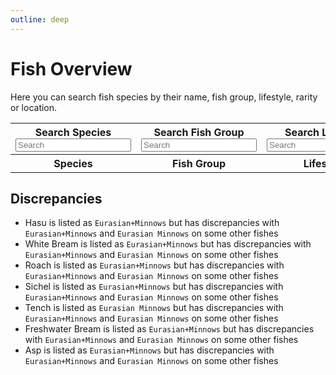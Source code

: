```yaml
---
outline: deep
---
```


<script setup>
import { ref } from 'vue'
import { data } from './fish.data.ts'

const searchSpecies = ref("")
const searchFishgroup = ref("")
const searchLifestyle = ref("")
const searchRarity = ref("")
const searchLocation = ref("")

</script>

# Fish Overview
Here you can search fish species by their name, fish group, lifestyle, rarity or location.

<table>
  <tbody>
    <tr>
      <th><div :class="$style.label">Search Species</div> <input :class="$style.inputBox" v-model="searchSpecies" placeholder="Search"/></th>
      <th><div :class="$style.label">Search Fish Group</div> <input :class="$style.inputBox" v-model="searchFishgroup" placeholder="Search"/></th>
      <th><div :class="$style.label">Search Lifestyle</div> <input :class="$style.inputBox" v-model="searchLifestyle" placeholder="Search"/></th>
      <th><div :class="$style.label">Search Rarity</div> <input :class="$style.inputBox" v-model="searchRarity" placeholder="Search"/></th>
      <th><div :class="$style.label">Search Location</div> <input :class="$style.inputBox" v-model="searchLocation" placeholder="Search"/></th>
    </tr>
    <tr>
      <th>Species</th>
      <th>Fish Group</th>
      <th>Lifestyle</th>
      <th>Rarity</th>
      <th>Location</th>
    </tr>
    <template v-for="fish in data">
      <tr v-if="(fish.species.toLowerCase().includes(searchSpecies.toLowerCase()) 
        && fish.fishgroup.toLowerCase().includes(searchFishgroup.toLowerCase())
        && fish.lifestyle.includes(searchLifestyle)
        && fish.rarity.toLowerCase().includes(searchRarity.toLowerCase())
        && fish.location.toLowerCase().includes(searchLocation.toLowerCase()))
        || (searchSpecies == '' && searchFishgroup == '' && searchLifestyle == '' && searchRarity == '' && searchLocation == '')">
        <td>{{fish.species}}</td>
        <td>{{fish.fishgroup}}</td>
        <td>{{fish.lifestyle}}</td>
        <td>{{fish.rarity}}</td>
        <td>{{fish.location}}</td>
      </tr>
    </template>
  </tbody>
</table>

## Discrepancies

- Hasu is listed as `Eurasian+Minnows` but has discrepancies with `Eurasian+Minnows` and `Eurasian Minnows` on some other fishes
- White Bream is listed as `Eurasian+Minnows` but has discrepancies with `Eurasian+Minnows` and `Eurasian Minnows` on some other fishes
- Roach is listed as `Eurasian+Minnows` but has discrepancies with `Eurasian+Minnows` and `Eurasian Minnows` on some other fishes
- Sichel is listed as `Eurasian+Minnows` but has discrepancies with `Eurasian+Minnows` and `Eurasian Minnows` on some other fishes
- Tench is listed as `Eurasian Minnows` but has discrepancies with `Eurasian+Minnows` and `Eurasian Minnows` on some other fishes
- Freshwater Bream is listed as `Eurasian+Minnows` but has discrepancies with `Eurasian+Minnows` and `Eurasian Minnows` on some other fishes
- Asp is listed as `Eurasian+Minnows` but has discrepancies with `Eurasian+Minnows` and `Eurasian Minnows` on some other fishes

<style module>
  .inputBox {
    border: 1px solid var(--vp-c-default-1);
    border-radius: 4px;
    padding: .2em .6em;
    width: 90px
  }

    .label {
    font-size: x-small;
  }
</style>